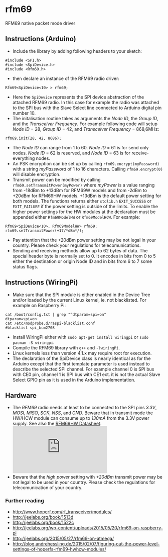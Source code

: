 # rfm69
RFM69 native packet mode driver

## Instructions (Arduino)
* Include the library by adding following headers to your sketch:
```
#include <SPI.h>
#include <SpiDevice.h>
#include <Rfm69.h>
```
* then declare an instance of the RFM69 radio driver:
```
Rfm69<SpiDevice<10> > rfm69;
```
* Here the `SpiDevice` represents the  SPI device abstraction of the attached
RFM69 radio. In this case for example the radio was attached to the SPI bus with
the Slave Select line connected to Arduino digital pin number 10.
* The initalisation routine takes as arguments the *Node ID*, the *Group ID*,
and the *Transceiver Frequency*. For example following code will setup *Node ID*
= 28, *Group ID* = 42, and *Transceiver Frequency* = 868,6MHz:
```
rfm69.init(28, 42, 8686);
```
* The *Node ID* can range from 1 to 60. *Node ID* = 61 is for send only nodes.
*Node ID* = 62 is reserved, and *Node ID* = 63 is for receive-everything nodes.
* An PSK encryption can be set up by calling `rfm69.encrypt(myPassword)` with a
string *myPassword* of 1 to 16 characters. Calling `rfm69.encrypt(0)` will
disable encryption.
* Transmit power can be modified by calling `rfm69.setTransmitPower(myPower)`
where *myPower* is a value ranging from -18dBm to +13dBm for RFM69W models and
from -2dBm to +20dBm for RFM69HW models. +13dBm is the default power setting for
both models. The functions returns either `stdlib.h` `EXIT_SUCCESS` or
`EXIT_FAILURE` if the power setting is outside of the limits. To enable the
higher power settings for the HW modules at the declaration must be appended
either `Rfm69ModelHW` or `Rfm69ModelHCW`. For example:
```
Rfm69<SpiDevice<10>, Rfm69ModelHW> rfm69;
rfm69.setTransmitPower(+17/*dBm*/);
```
* Pay attention that the +20dBm power setting may be not legal in your country.
Please check your regulations for telecomunications.
* Sending and receiving methods allow up to 62 bytes of data. The special header
byte is normally set to 0. It encodes in bits from 0 to 5 either the destination
or origin Node ID and in bits from 6 to 7 some status flags.

## Instructions (WiringPi)
* Make sure that the SPI module is either enabled in the Device Tree and/or
loaded by the current Linux kernel, ie. not blacklisted. For example on
Raspberry Pi:
```
cat /boot/config.txt | grep "^dtparam=spi=on"
dtparam=spi=on
cat /etc/modprobe.d/raspi-blacklist.conf
#blacklist spi_bcm2708
```
* Install WiringPi either with `sudo apt-get install wiringpi` or
`sudo pacman -S wiringpi`.
* Compile the RFM69 library with `g++` and `-lwiringPi`.
* Linux kernels less than version 4.1.x may require root for execution.
* The declaration of the SpiDevice class is nearly identical as for the Arduino
except that the first template parameter is used instead to describe the
selected SPI channel. For example channel 0 is SPI bus with CE0 pin, channel 1
is SPI bus with CE1 ect. it is not the actual Slave Select GPIO pin as it is
used in the Arduino implementation.

## Hardware
* The *RFM69* radio needs at least to be connected to the SPI pins *3.3V*,
*MOSI*, *MISO*, *SCK*, *NSS*, and *GND*. Beware that in transmit mode the HW/HCW
module can consume up to *130mA* from the 3.3V power supply. See also the
[RFM69HW Datasheet](http://www.hoperf.com/upload/rf/RFM69HW-V1.3.pdf).
![RFM69HW Pinout](https://lowpowerlab.com/forum/index.php?action=dlattach;topic=239.0;attach=102;image "RFM69 Pinout")
* Beware that the *high power* setting with *+20dBm* transmit power may be not
legal to be used in your country. Please check the regulations for
telecomunication of your country.

### Further reading
* http://www.hoperf.com/rf_transceiver/modules/
* http://jeelabs.org/book/1513d
* http://jeelabs.org/book/1522c
* http://jeelabs.org/wp-content/uploads/2015/05/20/rfm69-on-raspberry-pi
* http://jeelabs.org/2015/05/27/rfm69-on-atmega/
* http://blog.andrehessling.de/2015/02/07/figuring-out-the-power-level-settings-of-hoperfs-rfm69-hwhcw-modules/
